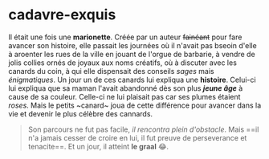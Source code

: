 # cadavre-exquis

Il était une fois une **marionette**. Créée par un auteur ~~fainéant~~ pour fare avancer son histoire, elle passait les journées où il n'avait pas bseoin d'elle à aroenter les rues de la ville en jouant de l'orgue de barbarie, à vendre de jolis collies ornés de joyaux aux noms créatifs, où à discuter avec les canards du coin, à qui elle dispensait des conseils *sages* mais *énigmatiques*. 
Un jour un de ces canards lui expliqua une **histoire**. Celui-ci lui expliqua que sa maman l'avait abandonné dès son plus **_jeune âge_** à cause de sa couleur. Celle-ci ne lui plaisait pas car ses plumes étaient _roses_. Mais le petits ~canard~ joua de cette différence pour avancer dans la vie et devenir le plus célèbre des cannards.
>Son parcours ne fut pas facile, _il rencontra plein d'obstacle_.
Mais ==il n'a jamais cesser de croire en lui, il fut preuve de perseverance et tenacite==.
Et un jour, il atteint **le graal** :joy:. 
